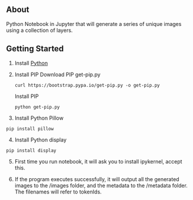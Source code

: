
## About
Python Notebook in Jupyter that will generate a series of unique images using a collection of layers.

## Getting Started
1. Install [Python](https://www.python.org/downloads/)

2. Install PIP
	Download PIP get-pip.py
	  ```
	curl https://bootstrap.pypa.io/get-pip.py -o get-pip.py
	```
	Install PIP
	```
	python get-pip.py
	```

3. Install Python Pillow
```
pip install pillow
```

4. Install Python display
```
pip install display
```

5. First time you run notebook, it will ask you to install ipykernel, accept this.
 
6. If the program executes successfully, it will output all the generated images to the /images folder, and the metadata to the /metadata folder. The filenames will refer to tokenIds. 

